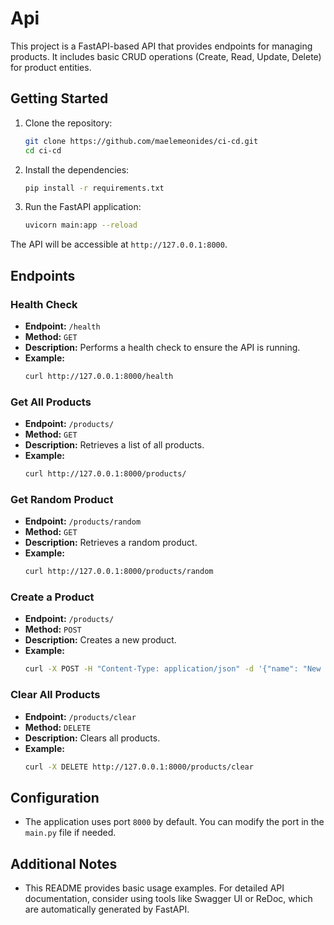 # Api

This project is a FastAPI-based API that provides endpoints for managing products. It includes basic CRUD operations (Create, Read, Update, Delete) for product entities.

## Getting Started

1. Clone the repository:

   ```bash
   git clone https://github.com/maelemeonides/ci-cd.git
   cd ci-cd
   ```

2. Install the dependencies:

   ```bash
   pip install -r requirements.txt
   ```

3. Run the FastAPI application:

   ```bash
   uvicorn main:app --reload
   ```

The API will be accessible at `http://127.0.0.1:8000`.

## Endpoints

### Health Check

- **Endpoint:** `/health`
- **Method:** `GET`
- **Description:** Performs a health check to ensure the API is running.
- **Example:**
  ```bash
  curl http://127.0.0.1:8000/health
  ```

### Get All Products

- **Endpoint:** `/products/`
- **Method:** `GET`
- **Description:** Retrieves a list of all products.
- **Example:**
  ```bash
  curl http://127.0.0.1:8000/products/
  ```

### Get Random Product

- **Endpoint:** `/products/random`
- **Method:** `GET`
- **Description:** Retrieves a random product.
- **Example:**
  ```bash
  curl http://127.0.0.1:8000/products/random
  ```

### Create a Product

- **Endpoint:** `/products/`
- **Method:** `POST`
- **Description:** Creates a new product.
- **Example:**
  ```bash
  curl -X POST -H "Content-Type: application/json" -d '{"name": "New Product", "price": 123.45}' http://127.0.0.1:8000/products/
  ```

### Clear All Products

- **Endpoint:** `/products/clear`
- **Method:** `DELETE`
- **Description:** Clears all products.
- **Example:**
  ```bash
  curl -X DELETE http://127.0.0.1:8000/products/clear
  ```

## Configuration

- The application uses port `8000` by default. You can modify the port in the `main.py` file if needed.

## Additional Notes

- This README provides basic usage examples. For detailed API documentation, consider using tools like Swagger UI or ReDoc, which are automatically generated by FastAPI.

```

